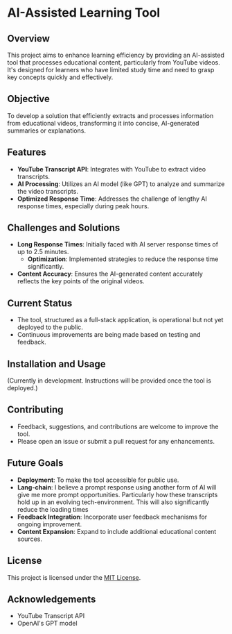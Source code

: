 # AI-Assisted Learning Tool

## Overview
This project aims to enhance learning efficiency by providing an AI-assisted tool that processes educational content, particularly from YouTube videos. It's designed for learners who have limited study time and need to grasp key concepts quickly and effectively.

## Objective
To develop a solution that efficiently extracts and processes information from educational videos, transforming it into concise, AI-generated summaries or explanations.

## Features
- **YouTube Transcript API**: Integrates with YouTube to extract video transcripts.
- **AI Processing**: Utilizes an AI model (like GPT) to analyze and summarize the video transcripts.
- **Optimized Response Time**: Addresses the challenge of lengthy AI response times, especially during peak hours.

## Challenges and Solutions
- **Long Response Times**: Initially faced with AI server response times of up to 2.5 minutes.
  - **Optimization**: Implemented strategies to reduce the response time significantly.
- **Content Accuracy**: Ensures the AI-generated content accurately reflects the key points of the original videos.

## Current Status
- The tool, structured as a full-stack application, is operational but not yet deployed to the public.
- Continuous improvements are being made based on testing and feedback.

## Installation and Usage
(Currently in development. Instructions will be provided once the tool is deployed.)

## Contributing
- Feedback, suggestions, and contributions are welcome to improve the tool.
- Please open an issue or submit a pull request for any enhancements.

## Future Goals
- **Deployment**: To make the tool accessible for public use.
- **Lang-chain**: I believe a prompt response using another form of AI will give me more prompt opportunities. Particularly how these transcripts hold up in an evolving tech-environment. This will also significantly reduce the loading times
- **Feedback Integration**: Incorporate user feedback mechanisms for ongoing improvement.
- **Content Expansion**: Expand to include additional educational content sources.

## License
This project is licensed under the [MIT License](LICENSE).

## Acknowledgements
- YouTube Transcript API
- OpenAI's GPT model
